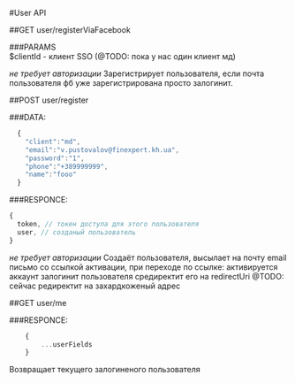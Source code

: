 #User API

##GET user/registerViaFacebook

###PARAMS   
   $clientId - клиент SSO (@TODO: пока у нас один клиент мд)

*не требует авторизации*
Зарегистрирует пользователя, если почта пользователя фб уже зарегистрирована просто залогинит.


##POST user/register

###DATA:
```js
  { 
    "client":"md", 
    "email":"v.pustovalov@finexpert.kh.ua", 
    "password":"1", 
    "phone":"+389999999", 
    "name":"fooo"
  }
```

###RESPONCE:
```js
{
  token, // токен доступа для этого пользователя
  user, // созданый пользователь
}
```
*не требует авторизации*
Создаёт пользователя, высылает на почту email письмо со ссылкой активации, 
  при переходе по ссылке:
      активируется аккаунт
      залогинит пользователя 
      средиректит его на redirectUri @TODO: сейчас редиректит на захардкоженый адрес


##GET user/me

###RESPONCE:
```js
	{
		...userFields
	}
```

Возвращает текущего залогиненого пользователя
